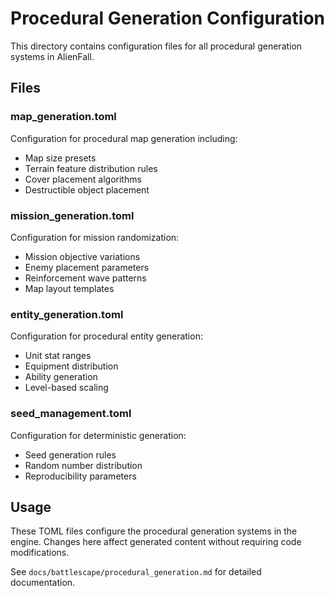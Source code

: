 # Procedural Generation Configuration

This directory contains configuration files for all procedural generation systems in AlienFall.

## Files

### map_generation.toml
Configuration for procedural map generation including:
- Map size presets
- Terrain feature distribution rules
- Cover placement algorithms
- Destructible object placement

### mission_generation.toml
Configuration for mission randomization:
- Mission objective variations
- Enemy placement parameters
- Reinforcement wave patterns
- Map layout templates

### entity_generation.toml
Configuration for procedural entity generation:
- Unit stat ranges
- Equipment distribution
- Ability generation
- Level-based scaling

### seed_management.toml
Configuration for deterministic generation:
- Seed generation rules
- Random number distribution
- Reproducibility parameters

## Usage

These TOML files configure the procedural generation systems in the engine. Changes here affect generated content without requiring code modifications.

See `docs/battlescape/procedural_generation.md` for detailed documentation.
